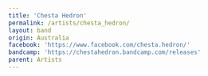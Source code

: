 ```yaml
---
title: 'Chesta Hedron'
permalink: /artists/chesta_hedron/
layout: band
origin: Australia
facebook: 'https://www.facebook.com/chesta.hedron/'
bandcamp: 'https://chestahedron.bandcamp.com/releases'
parent: Artists
---
```

